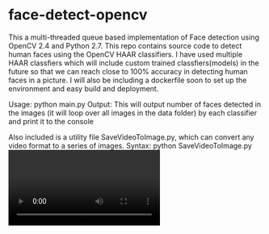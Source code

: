 # face-detect-opencv
This a multi-threaded queue based implementation of Face detection using OpenCV 2.4 and Python 2.7. This repo contains source code to detect human faces using the OpenCV HAAR classifiers. I have used multiple HAAR classfiers which will include custom trained classfiers(models) in the future so that we can reach close to 100% accuracy in detecting human faces in a picture. I will also be including a dockerfile soon to set up the environment and easy build and deployment.

Usage: python main.py
Output: This will output number of faces detected in the images (it will loop over all images in the data folder) by each classifier and print it to the console

Also included is a utility file SaveVideoToImage.py, which can convert any video format to a series of images. 
Syntax: python SaveVideoToImage.py <video file name>
Output: This will save the corresponding images at the same location as the video file
